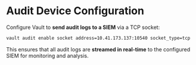 # **Audit Device Configuration**  

Configure Vault to **send audit logs to a SIEM** via a TCP socket:  

```sh
vault audit enable socket address=10.41.173.137:10540 socket_type=tcp
```

This ensures that all audit logs are **streamed in real-time** to the configured SIEM for monitoring and analysis.